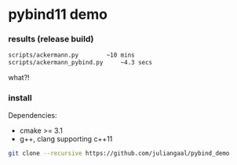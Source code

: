 # pybind11 demo

### results (release build)
```bash
scripts/ackermann.py		~10 mins
scripts/ackermann_pybind.py 	~4.3 secs 
```
what?!

### install
Dependencies:
* cmake >= 3.1
* g++, clang supporting c++11

```bash
git clone --recursive https://github.com/juliangaal/pybind_demo
```
